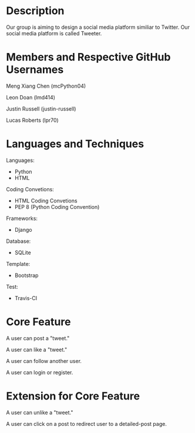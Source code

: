 # Description
Our group is aiming to design a social media platform similiar to Twitter. Our social media platform is called Tweeter.

# Members and Respective GitHub Usernames
Meng Xiang Chen (mcPython04)

Leon Doan (lmd414)

Justin Russell (justin-russell)   

Lucas Roberts (lpr70)

# Languages and Techniques

Languages:

- Python 
- HTML

Coding Convetions:
- HTML Coding Convetions
- PEP 8 (Python Coding Convention)
 
Frameworks:
- Django
 
Database:
- SQLite
 
Template:
- Bootstrap
 
Test:
- Travis-CI

# Core Feature
A user can post a "tweet."

A user can like a "tweet."

A user can follow another user.

A user can login or register.

# Extension for Core Feature
A user can unlike a "tweet."

A user can click on a post to redirect user to a detailed-post page.
